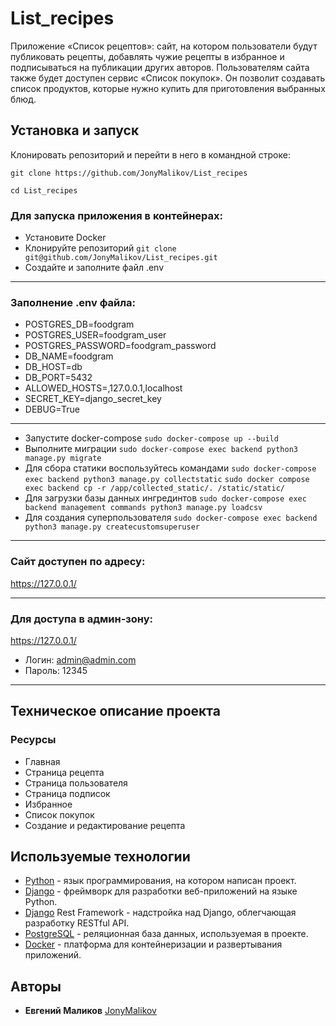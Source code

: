 # List_recipes
Приложение «Список рецептов»: сайт, на котором пользователи будут публиковать рецепты, добавлять чужие рецепты в избранное и подписываться на публикации других авторов. Пользователям сайта также будет доступен сервис «Список покупок». Он позволит создавать список продуктов, которые нужно купить для приготовления выбранных блюд.


## Установка и запуск
Клонировать репозиторий и перейти в него в командной строке:
```
git clone https://github.com/JonyMalikov/List_recipes
```
```
cd List_recipes
```

### Для запуска приложения в контейнерах:
- Установите Docker
- Клонируйте репозиторий
``` git clone git@github.com/JonyMalikov/List_recipes.git ```
- Создайте и заполните файл .env
-- -
### Заполнение .env файла:
- POSTGRES_DB=foodgram
- POSTGRES_USER=foodgram_user
- POSTGRES_PASSWORD=foodgram_password
- DB_NAME=foodgram
- DB_HOST=db
- DB_PORT=5432
- ALLOWED_HOSTS=,127.0.0.1,localhost
- SECRET_KEY=django_secret_key
- DEBUG=True
-- -
- Запустите docker-compose
``` sudo docker-compose up --build ```
- Выполните миграции
``` sudo docker-compose exec backend python3 manage.py migrate ```
- Для сбора статики воспользуйтесь командами
``` sudo docker-compose exec backend python3 manage.py collectstatic ```
``` sudo docker compose exec backend cp -r /app/collected_static/. /static/static/ ``` 
- Для загрузки базы данных ингрединтов
``` sudo docker-compose exec backend management commands python3 manage.py loadcsv ```
- Для создания суперпользователя
``` sudo docker-compose exec backend python3 manage.py createcustomsuperuser ```
-- -

### Сайт доступен по адресу:
https://127.0.0.1/
-- -

### Для доступа в админ-зону:
https://127.0.0.1/
- Логин: admin@admin.com
- Пароль: 12345
-- -


## Техническое описание проекта
### Ресурсы 
+ Главная
+ Страница рецепта
+ Страница пользователя
+ Страница подписок
+ Избранное
+ Список покупок
+ Создание и редактирование рецепта


## Используемые технологии
+ [Python](https://www.python.org/) - язык программирования, на котором написан проект.
+ [Django](https://www.djangoproject.com/) - фреймворк для разработки веб-приложений на языке Python.
+ [Django](https://www.django-rest-framework.org/) Rest Framework - надстройка над Django, облегчающая разработку RESTful API.
+ [PostgreSQL](https://www.postgresql.org/) - реляционная база данных, используемая в проекте.
+ [Docker](https://www.docker.com/) - платформа для контейнеризации и развертывания приложений.


## Авторы
+ **Евгений Маликов** [JonyMalikov](https://github.com/JonyMalikov)
